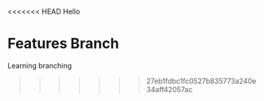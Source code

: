 <<<<<<< HEAD
Hello 

Features Branch
=======
Learning branching
>>>>>>> 27eb1fdbc1fc0527b835773a240e34aff42057ac
